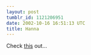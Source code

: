 ```yaml
---
layout: post
tumblr_id: 1121206951
date: 2002-10-16 16:51:13 UTC
title: Hanna
---
```


Check <a href="http://angel.mirorari.com/" target="_blank">this</a> out...
